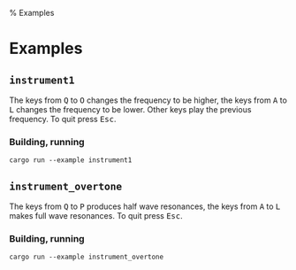 % Examples

# Examples

## `instrument1`
The keys from <kbd>Q</kbd> to <kbd>O</kbd> changes the frequency to be higher, the keys from <kbd>A</kbd> to <kbd>L</kbd> changes the frequency to be lower. Other keys play the previous frequency. To quit press <kbd>Esc</kbd>.
### Building, running
`cargo run --example instrument1`


## `instrument_overtone`
The keys from <kbd>Q</kbd> to <kbd>P</kbd> produces half wave resonances, the keys from <kbd>A</kbd> to <kbd>L</kbd> makes full wave resonances. To quit press <kbd>Esc</kbd>.

### Building, running
`cargo run --example instrument_overtone`
